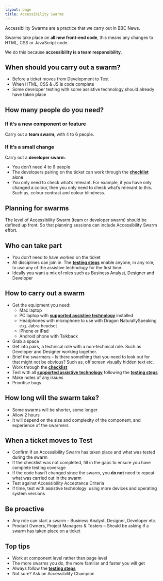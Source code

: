```yaml
---
layout: page
title: Accessibility Swarms
---
```

Accessibility Swarms are a practice that we carry out in BBC News.

Swarms take place on **all new front-end code**, this means any changes to HTML, CSS or JavaScript code.

We do this because **accessibility is a team responsibility**.

## When should you carry out a swarm?
- Before a ticket moves from Development to Test
- When HTML, CSS & JS is code complete
- Some developer testing with some assistive technology should already have taken place

## How many people do you need?
### If it’s a new component or feature
Carry out a **team swarm**, with 4 to 6 people.

### If it’s a small change
Carry out a **developer swarm**.

- You don’t need 4 to 6 people
- The developers pairing on the ticket can work through the **[checklist](accessibility-news-and-testers)** alone
- You only need to check what’s relevant. For example, if you have only changed a colour, then you only need to check what’s relevant to this. Such as, colour contrast and colour blindness.

## Planning for swarms
The level of Accessibility Swarm (team or developer swarm) should be defined up front. So that planning sessions can include Accessibility Swarm effort. 

## Who can take part
- You don’t need to have worked on the ticket
- All disciplines can join in. The **[testing steps](accessibility-and-testing-with-assistive-technology)** enable anyone, in any role, to use any of the assistive technology for the first time.
- Ideally you want a mix of roles such as Business Analyst, Designer and Developer

## How to carry out a swarm
- Get the equipment you need:
    - Mac laptop
    - PC laptop with **[supported assistive technology](accessibility-and-supported-assistive-technology)** installed
    - Headphones with microphone to use with Dragon NaturallySpeaking e.g. Jabra headset
    - iPhone or iPad
    - Android phone with Talkback 
- Grab a space
- Get into pairs, a technical role with a non-technical role. Such as Developer and Designer working together.
- Brief the swarmers – Is there something that you need to look out for that might not be obvious? Such as, off screen visually hidden text etc.
- Work through the **[checklist](accessibility-news-and-testers)**
- Test with all **[supported assistive technology](accessibility-and-supported-assistive-technology)** following the **[testing steps](accessibility-and-testing-with-assistive-technology)**
- Make notes of any issues
- Prioritise bugs

## How long will the swarm take?
- Some swarms will be shorter, some longer
- Allow 2 hours
- It will depend on the size and complexity of the component, and experience of the swarmers

## When a ticket moves to Test
- Confirm if an Accessibility Swarm has taken place and what was tested during the swarm 
- If the checklist was not completed, fill in the gaps to ensure you have complete testing coverage
- If the code hasn’t changed since the swarm, you **do not** need to repeat what was carried out in the swarm
- Test against Accessibility Acceptance Criteria
- If time, test with assistive technology  using more devices and operating system versions

## Be proactive
- Any role can start a swarm – Business Analyst, Designer, Developer etc.
- Product Owners, Project Managers & Testers – Should be asking if a swarm has taken place on a ticket

## Top tips
- Work at component level rather than page level
- The more swarms you do, the more familiar and faster you will get
- Always follow the **[testing steps](accessibility-and-testing-with-assistive-technology)**
- Not sure? Ask an Accessibility Champion
